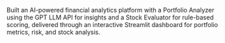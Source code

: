 Built an AI-powered financial analytics platform with a Portfolio Analyzer using the GPT LLM API for insights and a
Stock Evaluator for rule-based scoring, delivered through an interactive Streamlit dashboard for portfolio metrics, risk, and
stock analysis.
